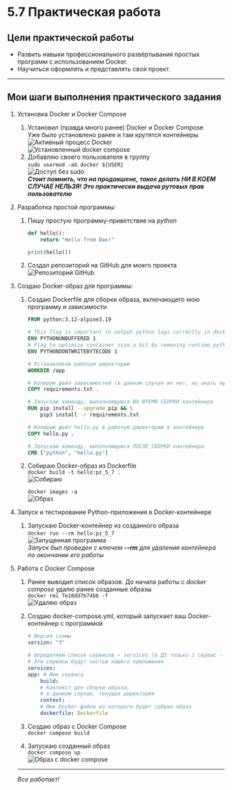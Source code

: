 # 5.7 Практическая работа

## Цели практической работы

* Развить навыки профессионального развёртывания простых программ с использованием Docker. 
* Научиться оформлять и представлять свой проект.

---

## Мои шаги выполнения практического задания

1. Установка Docker и Docker Compose
    1. Установил (правда много ранее) Docker и Docker Compose<br>
        Уже было установлено ранее и там крутятся контейнеры<br>
        ![Активный процесс Docker](./01.png)<br>
        ![Установленный docker compose](./02.png)
    2. Добавляю своего пользователя в группу<br>
        `sudo usermod -aG docker ${USER}`<br>
        ![Доступ без sudo](./03.png)<br>
        ___Стоит помнить, что на продакшене, такое делать НИ В КОЕМ СЛУЧАЕ НЕЛЬЗЯ! Это практически выдача рутовых прав пользователю___

2. Разработка простой программы:
    1. Пишу простую программу-приветствие на _python_<br>
        ```python
        def hello():
            return "Hello from Dax!"

        print(hello())
        ```
    2. Создал репозиторий на GitHub для моего проекта<br>
        ![Репозиторий GitHub](./04.png)<br>

3. Создаю Docker-образ для программы:
    1. Создаю Dockerfile для сборки образа, включающего мою программу и зависимости<br>
        ```Dockerfile
        FROM python:3.12-alpine3.19

        # This flag is important to output python logs correctly in docker!
        ENV PYTHONUNBUFFERED 1
        # Flag to optimize container size a bit by removing runtime python cache
        ENV PYTHONDONTWRITEBYTECODE 1

        # Устанавливаю рабочую директорию
        WORKDIR /app

        # Копирую файл зависимостей (в данном случае их нет, но знать нужно...) 
        COPY requirements.txt .

        # Запускаю команду, выполняющуюся ВО ВРЕМЯ СБОРКИ контейнера
        RUN pip install --upgrade pip && \
            pip3 install -r requirements.txt

        # Копирую файл hello.py в рабочую директорию в контейнере
        COPY hello.py .

        # Запускаю команду, выполняющуюся ПОСЛЕ СБОРКИ контейнера
        CMD ["python", "hello.py"]
        ```
    2. Собираю Docker-образ из Dockerfile<br>
        `docker build -t hello:pz_5_7 .`<br>
        ![Собираю](./05.png)<br>

        `docker images -a`<br>
        ![Образ](./06.png)<br>

4. Запуск и тестирование Python-приложения в Docker-контейнере<br>
    1. Запускаю Docker-контейнер из созданного образа<br>
        `docker run --rm hello:pz_5_7`<br>
        ![Запущенная программа](./07.png)<br>
        _Запуск был проведен с ключем_ ***--rm*** _для удаления контейнера по окончании его работы_<br>

5. Работа с Docker Compose<br>
    1. Ранее выводил список образов. До начала работы с _docker compose_ удалю ранее созданные образы<br>
        `docker rmi 7e18dd7b74b6 -f`<br>
        ![Удаляю образ](./08.png)<br>

    2. Создаю docker-compose.yml, который запускает ваш Docker-контейнер с программой<br>
        ```yaml
        # Версия схемы
        version: "3"

        # Определяем список сервисов — services (в ДЗ только 1 сервис - программа hello)
        # Эти сервисы будут частью нашего приложения
        services:
        app: # Имя сервиса
            build:
            # Контекст для сборки образа,
            # в данном случае, текущая директория
            context: .
            # Имя Docker-файла из которого будет собран образ
            dockerfile: Dockerfile
        ```
    3. Создаю образ с Docker Compose<br>
        `docker compose build`<br>

    4. Запускаю созданный образ<br>
        `docker compose up`<br>
        ![Образ с docker compose](./10.png)<br>
    ---
    _Все работает!_ 